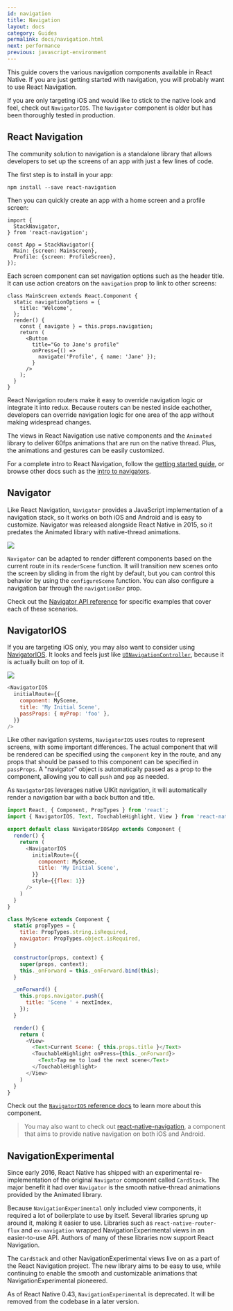 ```yaml
---
id: navigation
title: Navigation
layout: docs
category: Guides
permalink: docs/navigation.html
next: performance
previous: javascript-environment
---
```


This guide covers the various navigation components available in React Native. If you are just getting started with navigation, you will probably want to use React Navigation.

If you are only targeting iOS and would like to stick to the native look and feel, check out `NavigatorIOS`. The `Navigator` component is older but has been thoroughly tested in production.

## React Navigation

The community solution to navigation is a standalone library that allows developers to set up the screens of an app with just a few lines of code.

The first step is to install in your app:

```
npm install --save react-navigation
```

Then you can quickly create an app with a home screen and a profile screen:

```
import {
  StackNavigator,
} from 'react-navigation';

const App = StackNavigator({
  Main: {screen: MainScreen},
  Profile: {screen: ProfileScreen},
});
```

Each screen component can set navigation options such as the header title. It can use action creators on the `navigation` prop to link to other screens:

```
class MainScreen extends React.Component {
  static navigationOptions = {
    title: 'Welcome',
  };
  render() {
    const { navigate } = this.props.navigation;
    return (
      <Button
        title="Go to Jane's profile"
        onPress={() =>
          navigate('Profile', { name: 'Jane' });
        }
      />
    );
  }
}
```

React Navigation routers make it easy to override navigation logic or integrate it into redux. Because routers can be nested inside eachother, developers can override navigation logic for one area of the app without making widespread changes.

The views in React Navigation use native components and the `Animated` library to deliver 60fps animations that are run on the native thread. Plus, the animations and gestures can be easily customized.

For a complete intro to React Navigation, follow the [getting started guide](https://reactnavigation.org/docs/intro/), or browse other docs such as the [intro to navigators](https://reactnavigation.org/docs/navigators/).

## Navigator

Like React Navigation, `Navigator` provides a JavaScript implementation of a navigation stack, so it works on both iOS and Android and is easy to customize. Navigator was released alongside React Native in 2015, so it predates the Animated library with native-thread animations.

![](img/NavigationStack-Navigator.gif)

`Navigator` can be adapted to render different components based on the current route in its `renderScene` function. It will transition new scenes onto the screen by sliding in from the right by default, but you can control this behavior by using the `configureScene` function. You can also configure a navigation bar through the `navigationBar` prop.

Check out the [Navigator API reference](docs/navigator.html) for specific examples that cover each of these scenarios.

## NavigatorIOS

If you are targeting iOS only, you may also want to consider using [NavigatorIOS](docs/navigatorios.html). It looks and feels just like [`UINavigationController`](https://developer.apple.com/library/ios/documentation/UIKit/Reference/UINavigationController_Class/), because it is actually built on top of it.

![](img/NavigationStack-NavigatorIOS.gif)

```javascript
<NavigatorIOS
  initialRoute={{
    component: MyScene,
    title: 'My Initial Scene',
    passProps: { myProp: 'foo' },
  }}
/>
```

Like other navigation systems, `NavigatorIOS` uses routes to represent screens, with some important differences. The actual component that will be rendered can be specified using the `component` key in the route, and any props that should be passed to this component can be specified in `passProps`. A "navigator" object is automatically passed as a prop to the component, allowing you to call `push` and `pop` as needed.

As `NavigatorIOS` leverages native UIKit navigation, it will automatically render a navigation bar with a back button and title.

```javascript
import React, { Component, PropTypes } from 'react';
import { NavigatorIOS, Text, TouchableHighlight, View } from 'react-native';

export default class NavigatorIOSApp extends Component {
  render() {
    return (
      <NavigatorIOS
        initialRoute={{
          component: MyScene,
          title: 'My Initial Scene',
        }}
        style={{flex: 1}}
      />
    )
  }
}

class MyScene extends Component {
  static propTypes = {
    title: PropTypes.string.isRequired,
    navigator: PropTypes.object.isRequired,
  }

  constructor(props, context) {
    super(props, context);
    this._onForward = this._onForward.bind(this);
  }

  _onForward() {
    this.props.navigator.push({
      title: 'Scene ' + nextIndex,
    });
  }

  render() {
    return (
      <View>
        <Text>Current Scene: { this.props.title }</Text>
        <TouchableHighlight onPress={this._onForward}>
          <Text>Tap me to load the next scene</Text>
        </TouchableHighlight>
      </View>
    )
  }
}
```

Check out the [`NavigatorIOS` reference docs](docs/navigatorios.html) to learn more about this component.

> You may also want to check out [react-native-navigation](https://github.com/wix/react-native-navigation), a component that aims to provide native navigation on both iOS and Android.

## NavigationExperimental

Since early 2016, React Native has shipped with an experimental re-implementation of the original `Navigator` component called `CardStack`. The major benefit it had over `Navigator` is the smooth native-thread animations provided by the Animated library.

Because `NavigationExperimental` only included view components, it required a lot of boilerplate to use by itself. Several libraries sprung up around it, making it easier to use. Libraries such as `react-native-router-flux` and `ex-navigation` wrapped NavigationExperimental views in an easier-to-use API. Authors of many of these libraries now support React Navigation.

The `CardStack` and other NavigationExperimental views live on as a part of the React Navigation project. The new library aims to be easy to use, while continuing to enable the smooth and customizable animations that NavigationExperimental pioneered.

As of React Native 0.43, `NavigationExperimental` is deprecated. It will be removed from the codebase in a later version.
